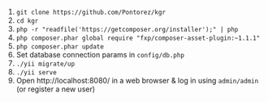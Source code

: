 1. ```git clone https://github.com/Pontorez/kgr```
2. ```cd kgr```
3. ```php -r "readfile('https://getcomposer.org/installer');" | php```
4. ```php composer.phar global require "fxp/composer-asset-plugin:~1.1.1"```
5. ```php composer.phar update```
6. Set database connection params in ```config/db.php```
7. ```./yii migrate/up```
8. ```./yii serve```
9. Open http://localhost:8080/ in a web browser & log in using ```admin/admin``` (or register a new user)
